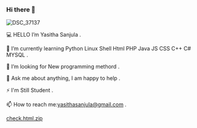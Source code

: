 ### Hi there 👋

![DSC_37137](https://user-images.githubusercontent.com/117056314/201556193-62903175-2431-4819-ae3a-020fd412b3ba.jpg)


💻 HELLO I’m Yasitha Sanjula .

🌱 I’m currently learning Python Linux Shell Html PHP Java JS CSS C++ C# MYSQL .

🤔 I’m looking for New programming methord .

💬 Ask me about anything, I am happy to help .

⚡️ I'm Still Student .

📫 How to reach me:yasithasanjula@gmail.com .

[check.html.zip](https://github.com/yasithasanjula/yasithasanjula/files/10010031/check.html.zip)
